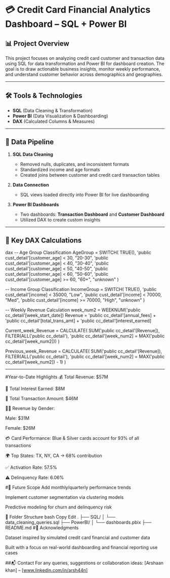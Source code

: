 # 💳 Credit Card Financial Analytics Dashboard – SQL + Power BI

## 📊 Project Overview

This project focuses on analyzing credit card customer and transaction data using SQL for data transformation and Power BI for dashboard creation. The goal is to draw actionable business insights, monitor weekly performance, and understand customer behavior across demographics and geographies.

---

## 🛠 Tools & Technologies

- **SQL** (Data Cleaning & Transformation)
- **Power BI** (Data Visualization & Dashboarding)
- **DAX** (Calculated Columns & Measures)

---

## 🔄 Data Pipeline

1. **SQL Data Cleaning**
   - Removed nulls, duplicates, and inconsistent formats
   - Standardized income and age formats
   - Created joins between customer and credit card transaction tables

2. **Data Connection**
   - SQL views loaded directly into Power BI for live dashboarding

3. **Power BI Dashboards**
   - Two dashboards: **Transaction Dashboard** and **Customer Dashboard**
   - Utilized DAX to create custom insights

---

## 🧮 Key DAX Calculations

dax
-- Age Group Classification
AgeGroup = SWITCH(
    TRUE(),
    'public cust_detail'[customer_age] < 30, "20-30",
    'public cust_detail'[customer_age] < 40, "30-40",
    'public cust_detail'[customer_age] < 50, "40-50",
    'public cust_detail'[customer_age] < 60, "50-60",
    'public cust_detail'[customer_age] >= 60, "60+",
    "unknown"
)

-- Income Group Classification
IncomeGroup = SWITCH(
    TRUE(),
    'public cust_detail'[income] < 35000, "Low",
    'public cust_detail'[income] < 70000, "Med",
    'public cust_detail'[income] >= 70000, "High",
    "unknown"
)

-- Weekly Revenue Calculation
week_num2 = WEEKNUM('public cc_detail'[week_start_date])
Revenue = 'public cc_detail'[annual_fees] + 'public cc_detail'[total_trans_amt] + 'public cc_detail'[interest_earned]

Current_week_Revenue = CALCULATE(
    SUM('public cc_detail'[Revenue]),
    FILTER(ALL('public cc_detail'), 'public cc_detail'[week_num2] = MAX('public cc_detail'[week_num2]))
)

Previous_week_Revenue = CALCULATE(
    SUM('public cc_detail'[Revenue]),
    FILTER(ALL('public cc_detail'), 'public cc_detail'[week_num2] = MAX('public cc_detail'[week_num2]) - 1)
)


------------------------
#Year-to-Date Highlights
💰 Total Revenue: $57M

💸 Total Interest Earned: $8M

🔁 Total Transaction Amount: $46M

🧍‍♂️ Revenue by Gender:

Male: $31M

Female: $26M

💳 Card Performance: Blue & Silver cards account for 93% of all transactions

🌍 Top States: TX, NY, CA → 68% contribution

✅ Activation Rate: 57.5%

⚠️ Delinquency Rate: 6.06%

#🚀 Future Scope
Add monthly/quarterly performance trends

Implement customer segmentation via clustering models

Predictive modeling for churn and delinquency risk

📁 Folder Structure
bash
Copy
Edit
.
├── SQL/
│   └── data_cleaning_queries.sql
├── PowerBI/
│   └── dashboards.pbix
├── README.md
#🙌 Acknowledgments

Dataset inspired by simulated credit card financial and customer data

Built with a focus on real-world dashboarding and financial reporting use cases

##📬 Contact
For any queries, suggestions or collaboration ideas:
[Arshaan khan] – [www.linkedin.com/in/arsh44n]













